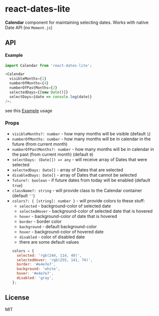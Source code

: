 # react-dates-lite

**Calendar** component for maintaining selecting dates. Works with native Date API (no `Moment.js`)

## API

#### Example

```js
import Calendar from 'react-dates-lite';

<Calendar
  visibleMonths={1}
  numberOfMonths={4}
  numberOfPastMonths={2}
  selectedDays={[new Date()]}
  selectDays={date => console.log(date)}
/>;
```

see this [Example](https://github.com/dominikchrastek/react-dates-lite/blob/master/example/Example.jsx) usage

### Props

* `visibleMonths?: number` - how many months will be visible (default `1`)
* `numberOfMonths: number` - how many months will be in calendar in the future (from current month)
* `numberOfPastMonths?: number` - how many months will be in calendar in the past (from current month) (default `0`)
* `selectDays: (Date[]) => any` - will receive array of Dates that were selected
* `selectedDays: Date[]` - array of Dates that are selected
* `disabledDays: Date[]` - array of Dates that cannot be selected
* `future?: boolean` - if future dates from today will be enabled (default `true`)
* `className?: string` - will provide class to the Calendar container (default `''`)
* `colors?: { [string]: number }` - will provide colors to these stuff:
  * `selected` - background-color of selected date
  * `selectedHover` - background-color of selected date that is hovered
  * `hover` - background-color of date that is hovered
  * `border` - border color
  * `background` - default background-color
  * `hover` - background-color of hovered date
  * `disabled` - color of disabled date
  * there are some default values
  ```js
  colors = {
    selected: 'rgb(244, 114, 49)',
    selectedHover: 'rgb(255, 141, 74)',
    border: '#e4e7e7',
    background: 'white',
    hover: '#e4e7e7',
    disabled: 'gray',
  };
  ```

## License

MIT
